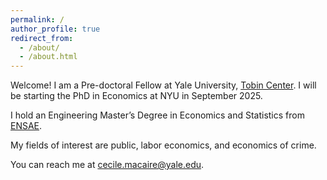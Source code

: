 ```yaml
---
permalink: /
author_profile: true
redirect_from: 
  - /about/
  - /about.html
---
```




Welcome! I am a Pre-doctoral Fellow at Yale University, [Tobin Center](https://tobin.yale.edu/). I will be starting the PhD in Economics at NYU in September 2025.


I hold an Engineering Master’s Degree in Economics and Statistics from [ENSAE](https://www.ensae.fr/en/education/ingenieur-ensae-program).


My fields of interest are public, labor economics, and economics of crime. 

You can reach me at cecile.macaire@yale.edu.
